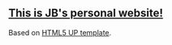 ## [This is JB's personal website!](https://jan-brabec.github.io)


Based on [HTML5 UP template](html5up.net).
